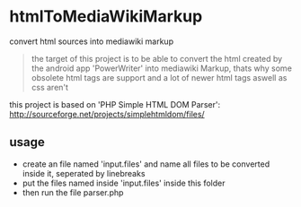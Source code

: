 # htmlToMediaWikiMarkup
convert html sources into mediawiki markup

> the target of this project is to be able to convert the html created by the android app 'PowerWriter' into mediawiki Markup, thats why some obsolete html tags are support and a lot of newer html tags aswell as css aren't

this project is based on 'PHP Simple HTML DOM Parser': http://sourceforge.net/projects/simplehtmldom/files/

## usage

* create an file named 'input.files' and name all files to be converted inside it, seperated by linebreaks
* put the files named inside 'input.files' inside this folder
* then run the file parser.php
